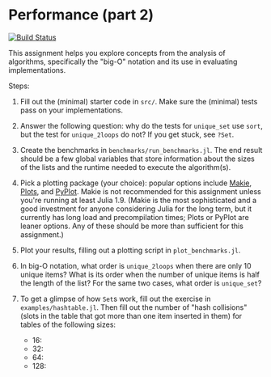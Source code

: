 # Performance (part 2)

[![Build Status](https://github.com/AdvancedScientificComputingInJuliaWashU/Performance2.jl/actions/workflows/CI.yml/badge.svg?branch=main)](https://github.com/AdvancedScientificComputingInJuliaWashU/Performance2.jl/actions/workflows/CI.yml?query=branch%3Amain)

This assignment helps you explore concepts from the analysis of algorithms, specifically the "big-O" notation and its use in evaluating implementations.

Steps:

1. Fill out the (minimal) starter code in `src/`. Make sure the (minimal) tests pass on your implementations.

2. Answer the following question: why do the tests for `unique_set` use `sort`, but the test for `unique_2loops` do not? If you get stuck, see `?Set`.

3. Create the benchmarks in `benchmarks/run_benchmarks.jl`. The end result should be a few global variables that store information about the sizes of the lists and the runtime needed to execute the algorithm(s).

4. Pick a plotting package (your choice): popular options include [Makie](https://github.com/MakieOrg/Makie.jl), [Plots](https://github.com/JuliaPlots/Plots.jl), and [PyPlot](https://github.com/JuliaPy/PyPlot.jl). Makie is not recommended for this assignment unless you're running at least Julia 1.9. (Makie is the most sophisticated and a good investment for anyone considering Julia for the long term, but it currently has long load and precompilation times; Plots or PyPlot are leaner options. Any of these should be more than sufficient for this assignment.)

5. Plot your results, filling out a plotting script in `plot_benchmarks.jl`.

6. In big-O notation, what order is `unique_2loops` when there are only 10 unique items? What is its order when the number of unique items is half the length of the list? For the same two cases, what order is `unique_set`?

7. To get a glimpse of how `Set`s work, fill out the exercise in `examples/hashtable.jl`. Then fill out the number of "hash collisions" (slots in the table that got more than one item inserted in them) for tables of the following sizes:
    - 16:
    - 32:
    - 64:
    - 128:
